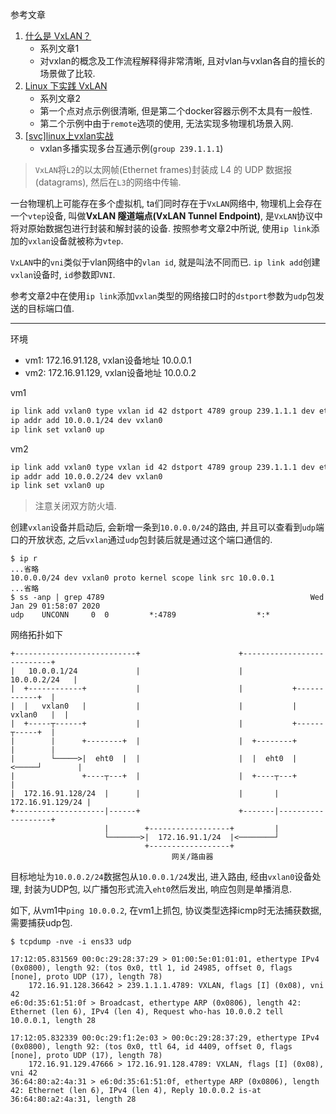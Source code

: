 参考文章

1. [什么是 VxLAN？](https://segmentfault.com/a/1190000019662412)
    - 系列文章1
    - 对vxlan的概念及工作流程解释得非常清晰, 且对vlan与vxlan各自的擅长的场景做了比较.
2. [Linux 下实践 VxLAN](https://segmentfault.com/a/1190000019905778)
    - 系列文章2
    - 第一个点对点示例很清晰, 但是第二个docker容器示例不太具有一般性.
    - 第二个示例中由于`remote`选项的使用, 无法实现多物理机场景入网.
3. [[svc]linux上vxlan实战](https://www.cnblogs.com/iiiiher/p/8082779.html)
    - vxlan多播实现多台互通示例(`group 239.1.1.1`)

> `VxLAN`将`L2`的以太网帧(Ethernet frames)封装成 L4 的 UDP 数据报(datagrams), 然后在`L3`的网络中传输.

一台物理机上可能存在多个虚拟机, ta们同时存在于`VxLAN`网络中, 物理机上会存在一个`vtep`设备, 叫做**VxLAN 隧道端点(VxLAN Tunnel Endpoint)**, 是`VxLAN`协议中将对原始数据包进行封装和解封装的设备. 按照参考文章2中所说, 使用`ip link`添加的`vxlan`设备就被称为`vtep`.

`VxLAN`中的`vni`类似于vlan网络中的`vlan id`, 就是叫法不同而已. `ip link add`创建`vxlan`设备时, `id`参数即`VNI`.

参考文章2中在使用`ip link`添加`vxlan`类型的网络接口时的`dstport`参数为`udp`包发送的目标端口值.

------

环境

- vm1: 172.16.91.128, vxlan设备地址 10.0.0.1
- vm2: 172.16.91.129, vxlan设备地址 10.0.0.2

vm1

```bash
ip link add vxlan0 type vxlan id 42 dstport 4789 group 239.1.1.1 dev eth0
ip addr add 10.0.0.1/24 dev vxlan0
ip link set vxlan0 up
```

vm2

```bash
ip link add vxlan0 type vxlan id 42 dstport 4789 group 239.1.1.1 dev eth0
ip addr add 10.0.0.2/24 dev vxlan0
ip link set vxlan0 up
```

> 注意关闭双方防火墙.

创建`vxlan`设备并启动后, 会新增一条到`10.0.0.0/24`的路由, 并且可以查看到`udp`端口的开放状态, 之后`vxlan`通过`udp`包封装后就是通过这个端口通信的.

```console
$ ip r
...省略
10.0.0.0/24 dev vxlan0 proto kernel scope link src 10.0.0.1
...省略
$ ss -anp | grep 4789                                              Wed Jan 29 01:58:07 2020
udp    UNCONN     0	 0         *:4789                  *:*
```

网络拓扑如下

```
+---------------------------+                      +---------------------------+
|   10.0.0.1/24             |                      |             10.0.0.2/24   |
|  +------------+           |                      |           +------------+  |
|  |   vxlan0   |           |                      |           |   vxlan0   |  |
|  +-----┬------+           |                      |           +------┬-----+  |
|        |      +--------+  |                      |  +--------+      |        |
|        └─────>|  eht0  |  |                      |  |  eht0  |<─────┘        |
|               +----┬---+  |                      |  +----┬---+               |
|  172.16.91.128/24  |      |                      |       |  172.16.91.129/24 |
+--------------------|------+                      +-------|-------------------+
                     |        +------------------+         |                             
                     └───────>|  172.16.91.1/24  |<────────┘                             
                              +------------------+
                                    网关/路由器
```

目标地址为`10.0.0.2/24`数据包从`10.0.0.1/24`发出, 进入路由, 经由`vxlan0`设备处理, 封装为UDP包, 以广播包形式流入`eht0`然后发出, 响应包则是单播消息.

如下, 从vm1中`ping 10.0.0.2`, 在vm1上抓包, 协议类型选择icmp时无法捕获数据, 需要捕获udp包.

```console
$ tcpdump -nve -i ens33 udp

17:12:05.831569 00:0c:29:28:37:29 > 01:00:5e:01:01:01, ethertype IPv4 (0x0800), length 92: (tos 0x0, ttl 1, id 24985, offset 0, flags [none], proto UDP (17), length 78)
    172.16.91.128.36642 > 239.1.1.1.4789: VXLAN, flags [I] (0x08), vni 42
e6:0d:35:61:51:0f > Broadcast, ethertype ARP (0x0806), length 42: Ethernet (len 6), IPv4 (len 4), Request who-has 10.0.0.2 tell 10.0.0.1, length 28

17:12:05.832339 00:0c:29:f1:2e:03 > 00:0c:29:28:37:29, ethertype IPv4 (0x0800), length 92: (tos 0x0, ttl 64, id 4409, offset 0, flags [none], proto UDP (17), length 78)
    172.16.91.129.47666 > 172.16.91.128.4789: VXLAN, flags [I] (0x08), vni 42
36:64:80:a2:4a:31 > e6:0d:35:61:51:0f, ethertype ARP (0x0806), length 42: Ethernet (len 6), IPv4 (len 4), Reply 10.0.0.2 is-at 36:64:80:a2:4a:31, length 28
```
